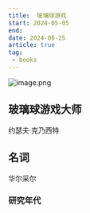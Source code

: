 ```yaml
---
title:  玻璃球游戏
start: 2024-05-05
end: 
date: 2024-06-25
article: true
tag: 
 - books
---
```


![image.png](https://oss.naglfar28.com/naglfar28/202406251943363.png)
<!-- more -->
## 玻璃球游戏大师
约瑟夫·克乃西特

## 名词
华尔采尔

### 研究年代


